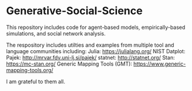 # Generative-Social-Science
This repository includes code for agent-based models, empirically-based simulations, and social network analysis.

The respository includes utilties and examples from multiple tool and language communities including: 
  Julia: https://julialang.org/                      NIST Datplot: 
  Pajek: http://mrvar.fdv.uni-lj.si/pajek/           statnet: http://statnet.org/
  Stan:  https://mc-stan.org/                        Generic Mapping Tools (GMT): https://www.generic-mapping-tools.org/
  
I am grateful to them all.
